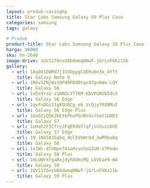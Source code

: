 ```yaml
---
layout: produk-casinghp
title: Star Labs Samsung Galaxy S9 Plus Case
categories: samsung
tags: galaxy

# Produk
product-title: Star Labs Samsung Galaxy S9 Plus Case
harga: 90000
sku: hn-2640
image-drive: 1UV11T6nsU8bdwmqNNwT-jGrLnFXKz1Sb
gallery:
  - url: 1Aq0X1EWMd7j1SVOppgCUERubn3x_4Yft
    title: Galaxy Note 8
  - url: 1RGvSZNjWz10P4RPD0Dtqv4TgnbWe-LQY
    title: Galaxy S6
  - url: 1vDs9rsU-z1NRDLYT76M-KDVPGRUb50cX
    title: Galaxy S6 Edge
  - url: 1qvFvDGiS1gKQU8Cg_ek_VcQjyfRXNMuI
    title: Galaxy S6 Edge Plus
  - url: 1UoGIjQ5KZbEtkPhuPGnBV4v7VwY1UOD3
    title: Galaxy S7
  - url: 1uHah2F1CfryJFqERdU7lqfjsCOuzcDU5
    title: Galaxy S7 Edge
  - url: 1N_1NX581Gqbq_4Ul5VbWrUd_3wM9baBq
    title: Galaxy S8
  - url: 1s1Wc-4TeNpeT4ioHzyoSoGIUR-V7Pedw
    title: Galaxy S8 Plus
  - url: 1HLUWFXYgaHxjdyhXOmzMQ_LbVEae9-W4
    title: Galaxy S9
  - url: 1UV11T6nsU8bdwmqNNwT-jGrLnFXKz1Sb
    title: Galaxy S9 Plus
---
```


